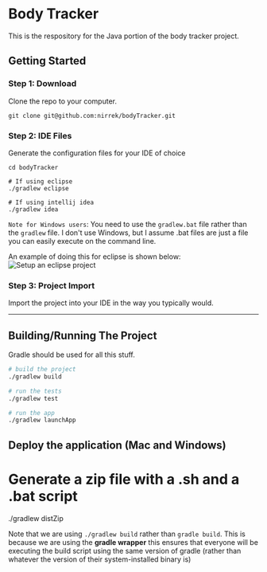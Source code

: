 # Body Tracker
This is the respository for the Java portion of the body tracker project.

## Getting Started

### Step 1: Download
Clone the repo to your computer.

`git clone git@github.com:nirrek/bodyTracker.git`

### Step 2: IDE Files
Generate the configuration files for your IDE of choice

```
cd bodyTracker

# If using eclipse
./gradlew eclipse

# If using intellij idea
./gradlew idea
```

`Note for Windows users`: You need to use the `gradlew.bat` file rather than the `gradlew` file. I don't use Windows, but I assume .bat files are just a file you can easily execute on the command line.

An example of doing this for eclipse is shown below:  
![Setup an eclipse project](https://s3.amazonaws.com/f.cl.ly/items/2o0d1u1w0G0o1r0k1r0r/Image%202015-04-24%20at%209.43.03%20pm.png)
  
### Step 3: Project Import
Import the project into your IDE in the way you typically would.

--------

## Building/Running The Project
Gradle should be used for all this stuff.

```bash
# build the project
./gradlew build

# run the tests
./gradlew test

# run the app
./gradlew launchApp
```

## Deploy the application (Mac and Windows)

# Generate a zip file with a .sh and a .bat script
./gradlew distZip

Note that we are using `./gradlew build` rather than `gradle build`. This is because we are using the __gradle wrapper__ this ensures that everyone will be executing the build script using the same version of gradle (rather than whatever the version of their system-installed binary is)

